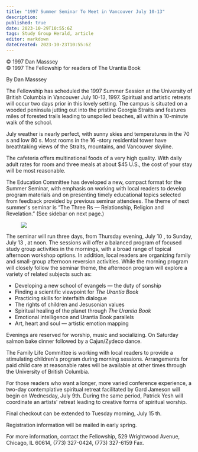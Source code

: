 ```yaml
---
title: "1997 Summer Seminar To Meet in Vancouver July 10-13"
description: 
published: true
date: 2023-10-29T10:55:6Z
tags: Study Group Herald, article
editor: markdown
dateCreated: 2023-10-23T10:55:6Z
---
```


<p class="v-card v-sheet theme--light gray lighten-3 px-2">© 1997 Dan Masssey<br>© 1997 The Fellowship for readers of The Urantia Book</p>

By Dan Masssey

The Fellowship has scheduled the 1997 Summer Session at the University of British Columbia in Vancouver July 10-13, 1997. Spiritual and artistic retreats will occur two days prior in this lovely setting. The campus is situated on a wooded peninsula jutting out into the pristine Georgia Straits and features miles of forested trails leading to unspoiled beaches, all within a 10-minute walk of the school.

July weather is nearly perfect, with sunny skies and temperatures in the 70 s and low 80 s. Most rooms in the 16 -story residential tower have breathtaking views of the Straits, mountains, and Vancouver skyline.

The cafeteria offers multinational foods of a very high quality. With daily adult rates for room and three meals at about $\$ 45$ U.S., the cost of your stay will be most reasonable.

The Education Committee has developed a new, compact format for the Summer Seminar, with emphasis on working with local readers to develop program materials and on presenting timely educational topics selected from feedback provided by previous seminar attendees. The theme of next summer's seminar is “The Three Rs — Relationship, Religion and Revelation.” (See sidebar on next page.)

<figure id="Figure_1" class="image urantiapedia">
<img src="/image/article/Study_Group_Herald/Vancouver.jpg">
</figure>

The seminar will run three days, from Thursday evening, July 10 , to Sunday, July 13 , at noon. The sessions will offer a balanced program of focused study group activities in the mornings, with a broad range of topical afternoon workshop options. In addition, local readers are organizing family and small-group afternoon reversion activities. While the morning program will closely follow the seminar theme, the afternoon program will explore a variety of related subjects such as:
- Developing a new school of evangels — the duty of sonship
- Finding a scientific viewpoint for _The Urantia Book_
- Practicing skills for interfaith dialogue
- The rights of children and Jesusonian values
- Spiritual healing of the planet through _The Urantia Book_
- Emotional intelligence and Urantia Book parallels
- Art, heart and soul — artistic emotion mapping

Evenings are reserved for worship, music and socializing. On Saturday salmon bake dinner followed by a Cajun/Zydeco dance.

The Family Life Committee is working with local readers to provide a stimulating children's program during morning sessions. Arrangements for paid child care at reasonable rates will be available at other times through the University of British Columbia.

For those readers who want a longer, more varied conference experience, a two-day contemplative spiritual retreat facilitated by Gard Jameson will begin on Wednesday, July 9th. During the same period, Patrick Yesh will coordinate an artists' retreat leading to creative forms of spiritual worship.

Final checkout can be extended to Tuesday morning, July 15 th.

Registration information will be mailed in early spring.

For more information, contact the Fellowship, 529 Wrightwood Avenue, Chicago, IL 60614, (773) 327-0424, (773) 327-6159 Fax.